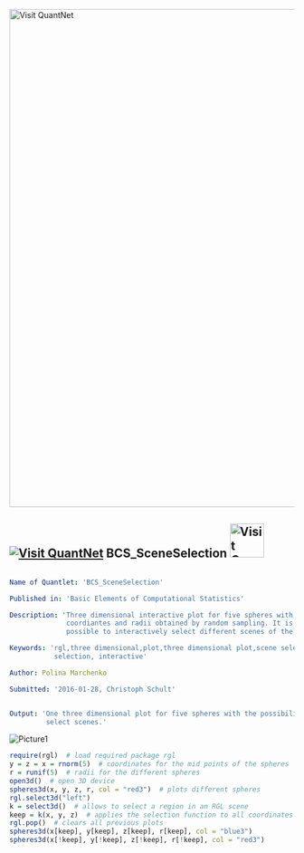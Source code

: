 
[<img src="https://github.com/QuantLet/Styleguide-and-FAQ/blob/master/pictures/banner.png" width="880" alt="Visit QuantNet">](http://quantlet.de/index.php?p=info)

## [<img src="https://github.com/QuantLet/Styleguide-and-Validation-procedure/blob/master/pictures/qloqo.png" alt="Visit QuantNet">](http://quantlet.de/) **BCS_SceneSelection** [<img src="https://github.com/QuantLet/Styleguide-and-Validation-procedure/blob/master/pictures/QN2.png" width="60" alt="Visit QuantNet 2.0">](http://quantlet.de/d3/ia)

```yaml

Name of Quantlet: 'BCS_SceneSelection'

Published in: 'Basic Elements of Computational Statistics'

Description: 'Three dimensional interactive plot for five spheres with
              coordiantes and radii obtained by random sampling. It is
              possible to interactively select different scenes of the plot.'

Keywords: 'rgl,three dimensional,plot,three dimensional plot,scene selection,
           selection, interactive'

Author: Polina Marchenko

Submitted: '2016-01-28, Christoph Schult'


Output: 'One three dimensional plot for five spheres with the possibility to
         select scenes.'
```

![Picture1](BCS_SceneSelection.png)


```r
require(rgl)  # load required package rgl
y = z = x = rnorm(5)  # coordinates for the mid points of the spheres
r = runif(5)  # radii for the different spheres
open3d()  # open 3D device
spheres3d(x, y, z, r, col = "red3")  # plots different spheres
rgl.select3d("left")
k = select3d()  # allows to select a region in an RGL scene
keep = k(x, y, z)  # applies the selection function to all coordinates
rgl.pop()  # clears all previous plots
spheres3d(x[keep], y[keep], z[keep], r[keep], col = "blue3")
spheres3d(x[!keep], y[!keep], z[!keep], r[!keep], col = "red3")
```
